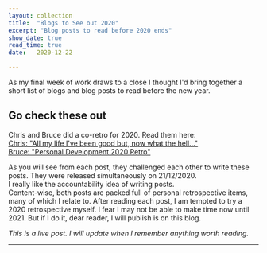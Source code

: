```yaml
---
layout: collection
title:  "Blogs to See out 2020"
excerpt: "Blog posts to read before 2020 ends"
show_date: true
read_time: true
date:   2020-12-22

---
```


As my final week of work draws to a close I thought I'd bring together a short list of blogs and blog posts to read before the new year.

## Go check these out

Chris and Bruce did a co-retro for 2020. Read them here:  
[Chris: "All my life I've been good but, now what the hell..."](https://christovskia.blog/2020/12/21/all-my-life-ive-been-good-but-now-what-the-hell/)  
[Bruce: "Personal Development 2020 Retro"](https://undevelopedbruce.com/2020/12/20/paired-2020-retro/)  

As you will see from each post, they challenged each other to write these posts. They were released simultaneously on 21/12/2020.  
I really like the accountability idea of writing posts.  
Content-wise, both posts are packed full of personal retrospective items, many of which I relate to. After reading each post, I am tempted to try a 2020 retrospective myself. I fear I may not be able to make time now until 2021. But if I do it, dear reader, I will publish is on this blog.  


<i>This is a live post. I will update when I remember anything worth reading.</i>  

---
